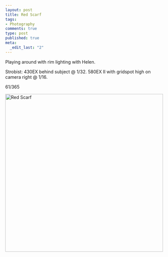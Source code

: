 ```yaml
--- 
layout: post
title: Red Scarf
tags: 
- Photography
comments: true
type: post
published: true
meta: 
  _edit_last: "2"
---
```

Playing around with rim lighting with Helen.

Strobist: 430EX behind subject @ 1/32. 580EX II with gridspot high on camera right @ 1/16.

61/365

<a href="http://www.flickr.com/photos/aaronbrethorst/3325880337/" title="Red Scarf by aaronbrethorst, on Flickr"><img src="http://farm4.static.flickr.com/3635/3325880337_2e3a0d9ecb.jpg" width="500" height="500" alt="Red Scarf" /></a>
